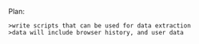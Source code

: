 Plan:

    >write scripts that can be used for data extraction
    >data will include browser history, and user data
